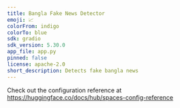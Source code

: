 ```yaml
---
title: Bangla Fake News Detector
emoji: 📈
colorFrom: indigo
colorTo: blue
sdk: gradio
sdk_version: 5.30.0
app_file: app.py
pinned: false
license: apache-2.0
short_description: Detects fake bangla news
---
```


Check out the configuration reference at https://huggingface.co/docs/hub/spaces-config-reference
